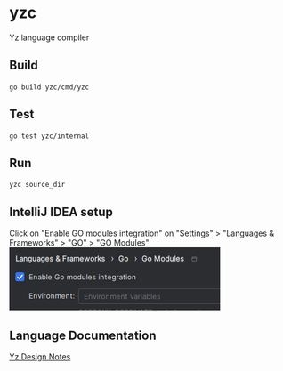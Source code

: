 # yzc
Yz language compiler 

## Build 

```shell
go build yzc/cmd/yzc
```

## Test
```shell
go test yzc/internal
```

## Run
```shell
yzc source_dir 
```

## IntelliJ IDEA setup

Click on "Enable GO modules integration"  on "Settings" > "Languages & Frameworks" > "GO" > "GO Modules"  
![img.png](doc/img.png)

## Language Documentation

[Yz Design Notes](https://github.com/oscarryz/yz-design-notes)
